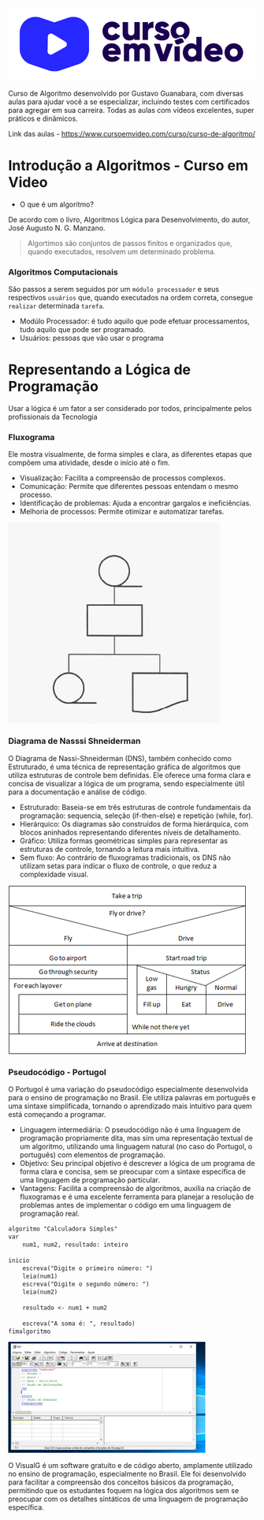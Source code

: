 ![alt text](image-3.png)

Curso de Algoritmo desenvolvido por Gustavo Guanabara, com diversas aulas para ajudar você a se especializar, incluindo testes com certificados para agregar em sua carreira. Todas as aulas com vídeos excelentes, super práticos e dinâmicos.

Link das aulas - https://www.cursoemvideo.com/curso/curso-de-algoritmo/

# Introdução a Algoritmos - Curso em Video

- O que é um algoritmo?

De acordo com o livro, Algoritmos Lógica para Desenvolvimento, do autor, José Augusto N. G. Manzano.
> Algortimos são conjuntos de passos finitos e organizados que, quando executados, resolvem um determinado problema.

### Algoritmos Computacionais

São passos a serem seguidos por um `módulo processador` e seus respectivos `usuários` que, quando executados na ordem correta, consegue `realizar` determinada `tarefa`.

- Modúlo Processador: é tudo aquilo que pode efetuar processamentos, tudo aquilo que pode ser programado.
- Usuários: pessoas que vão usar o programa
 
# Representando a Lógica de Programação

Usar a lógica é um fator a ser considerado por todos, principalmente pelos profissionais da Tecnologia

### Fluxograma
Ele mostra visualmente, de forma simples e clara, as diferentes etapas que compõem uma atividade, desde o início até o fim.
 - Visualização: Facilita a compreensão de processos complexos.
 - Comunicação: Permite que diferentes pessoas entendam o mesmo processo.
 - Identificação de problemas: Ajuda a encontrar gargalos e ineficiências.
 - Melhoria de processos: Permite otimizar e automatizar tarefas.

![alt text](image-1.png)

### Diagrama de Nasssi Shneiderman
O Diagrama de Nassi-Shneiderman (DNS), também conhecido como Estruturado, é uma técnica de representação gráfica de algoritmos que utiliza estruturas de controle bem definidas. Ele oferece uma forma clara e concisa de visualizar a lógica de um programa, sendo especialmente útil para a documentação e análise de código.
 - Estruturado: Baseia-se em três estruturas de controle fundamentais da programação: sequencia, seleção (if-then-else) e repetição (while, for).
 - Hierárquico: Os diagramas são construídos de forma hierárquica, com blocos aninhados representando diferentes níveis de detalhamento.
 - Gráfico: Utiliza formas geométricas simples para representar as estruturas de controle, tornando a leitura mais intuitiva.
 - Sem fluxo: Ao contrário de fluxogramas tradicionais, os DNS não utilizam setas para indicar o fluxo de controle, o que reduz a complexidade visual.
 
![alt text](image.png)

### Pseudocódigo - Portugol
O Portugol é uma variação do pseudocódigo especialmente desenvolvida para o ensino de programação no Brasil. Ele utiliza palavras em português e uma sintaxe simplificada, tornando o aprendizado mais intuitivo para quem está começando a programar.
- Linguagem intermediária: O pseudocódigo não é uma linguagem de programação propriamente dita, mas sim uma representação textual de um algoritmo, utilizando uma linguagem natural (no caso do Portugol, o português) com elementos de programação.
- Objetivo: Seu principal objetivo é descrever a lógica de um programa de forma clara e concisa, sem se preocupar com a sintaxe específica de uma linguagem de programação particular.
- Vantagens: Facilita a compreensão de algoritmos, auxilia na criação de fluxogramas e é uma excelente ferramenta para planejar a resolução de problemas antes de implementar o código em uma linguagem de programação real.

```Portugol Visualg
algoritmo "Calculadora Simples"
var
    num1, num2, resultado: inteiro

inicio
    escreva("Digite o primeiro número: ")
    leia(num1)
    escreva("Digite o segundo número: ")
    leia(num2)

    resultado <- num1 + num2

    escreva("A soma é: ", resultado)
fimalgoritmo
```

![alt text](image-2.png)

O VisualG é um software gratuito e de código aberto, amplamente utilizado no ensino de programação, especialmente no Brasil. Ele foi desenvolvido para facilitar a compreensão dos conceitos básicos da programação, permitindo que os estudantes foquem na lógica dos algoritmos sem se preocupar com os detalhes sintáticos de uma linguagem de programação específica.


